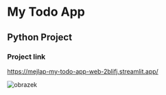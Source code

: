 # My Todo App

## Python Project

### Project link

https://mejlap-my-todo-app-web-2blifj.streamlit.app/

![obrazek](https://github.com/user-attachments/assets/db9464b8-752e-43e7-8e3a-9eb688eda2ca)
